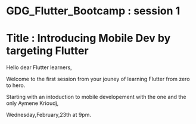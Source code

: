 # GDG_Flutter_Bootcamp : session 1

# Title : Introducing Mobile Dev by targeting Flutter

Hello dear Flutter learners, 


Welcome to the first session from your jouney of learning Flutter from zero to hero.

Starting with an intoduction to mobile developement with the one and the only Aymene Krioudj, 


Wednesday,February,23th at 9pm. 
